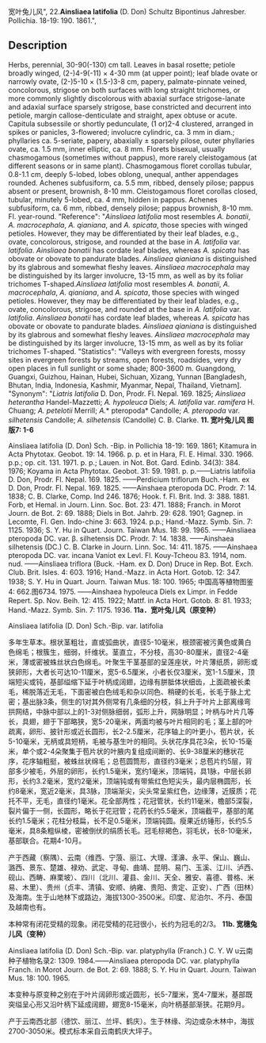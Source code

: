 宽叶兔儿风",
22.**Ainsliaea latifolia** (D. Don) Schultz Bipontinus Jahresber. Pollichia. 18-19: 190. 1861.",

## Description
Herbs, perennial, 30-90(-130) cm tall. Leaves in basal rosette; petiole broadly winged, (2-)4-9(-11) × 4-30 mm (at upper point); leaf blade ovate or narrowly ovate, (2-)5-10 × (1.5-)3-8 cm, papery, palmate-pinnate veined, concolorous, strigose on both surfaces with long straight trichomes, or more commonly slightly discolorous with abaxial surface strigose-lanate and adaxial surface sparsely strigose, base constricted and decurrent into petiole, margin callose-denticulate and straight, apex obtuse or acute. Capitula subsessile or shortly pedunculate, (1 or)2-4 clustered, arranged in spikes or panicles, 3-flowered; involucre cylindric, ca. 3 mm in diam.; phyllaries ca. 5-seriate, papery, abaxially ± sparsely pilose, outer phyllaries ovate, ca. 1.5 mm, inner elliptic, ca. 8 mm. Florets bisexual, usually chasmogamous (sometimes without pappus), more rarely cleistogamous (at different seasons or in same plant). Chasmogamous floret corollas tubular, 0.8-1.1 cm, deeply 5-lobed, lobes oblong, unequal, anther appendages rounded. Achenes subfusiform, ca. 5.5 mm, ribbed, densely pilose; pappus absent or present, brownish, 8-10 mm. Cleistogamous floret corollas closed, tubular, minutely 5-lobed, ca. 4 mm, hidden in pappus. Achenes subfusiform, ca. 6 mm, ribbed, densely pilose; pappus brownish, 8-10 mm. Fl. year-round.
  "Reference": "*Ainsliaea latifolia* most resembles *A. bonatii*, *A. macrocephala*, *A. qianiana*, and *A. spicata*, those species with winged petioles. However, they may be differentiated by their leaf blades, e.g., ovate, concolorous, strigose, and rounded at the base in *A. latifolia* var. *latifolia*. *Ainsliaea bonatii* has cordate leaf blades, whereas *A. spicata* has obovate or obovate to pandurate blades. *Ainsliaea qianiana* is distinguished by its glabrous and somewhat fleshy leaves. *Ainsliaea macrocephala* may be distinguished by its larger involucre, 13-15 mm, as well as by its foliar trichomes T-shaped.*Ainsliaea latifolia* most resembles *A. bonatii*, *A. macrocephala*, *A. qianiana*, and *A. spicata*, those species with winged petioles. However, they may be differentiated by their leaf blades, e.g., ovate, concolorous, strigose, and rounded at the base in *A. latifolia* var. *latifolia*. *Ainsliaea bonatii* has cordate leaf blades, whereas *A. spicata* has obovate or obovate to pandurate blades. *Ainsliaea qianiana* is distinguished by its glabrous and somewhat fleshy leaves. *Ainsliaea macrocephala* may be distinguished by its larger involucre, 13-15 mm, as well as by its foliar trichomes T-shaped.
  "Statistics": "Valleys with evergreen forests, mossy sites in evergreen forests by streams, open forests, roadsides, very dry open places in full sunlight or some shade; 800-3600 m. Guangdong, Guangxi, Guizhou, Hainan, Hubei, Sichuan, Xizang, Yunnan [Bangladesh, Bhutan, India, Indonesia, Kashmir, Myanmar, Nepal, Thailand, Vietnam].
  "Synonym": "*Liatris latifolia* D. Don, Prodr. Fl. Nepal. 169. 1825; *Ainsliaea heterantha* Handel-Mazzetti; *A. hypoleuca* Diels; *A.* *latifolia* var. *ramifera* H. Chuang; *A. petelotii* Merrill; *A.** pteropoda* Candolle; *A. pteropoda* var. *silhetensis* Candolle; *A. silhetensis* (Candolle) C. B. Clarke.
**11. 宽叶兔儿风 图版7: 1-6**

Ainsliaea latifolia (D. Don) Sch. -Bip. in Pollichia 18-19: 169. 1861; Kitamura in Acta Phytotax. Geobot. 19: 14. 1966. p. p. et in Hara, Fl. E. Himal. 330. 1966. p.p.; op. cit. 131. 1971. p. p.; Lauen. in Not. Bot. Gard. Edinb. 34(3): 384. 1976; Koyama in Acta Phytotax. Geobot. 31: 59. 1981. p. p.——Liatris latifolia D. Don, Prodr. Fl. Nepal. 169. 1825. ——Perdicium triflorum Buch.-Ham. ex D. Don, Prodr. Fl. Nepal. 169. 1825. ——Ainshaea pteropoda DC. Prodr. 7: 14. 1838; C. B. Clarke, Comp. Ind 246. 1876; Hook. f. Fl. Brit. Ind. 3: 388. 1881. Forb, et Hemal. in Journ. Linn. Soc. Bot. 23: 471. 1888; Franch. in Morot Journ. de Bot. 2: 69. 1888; Diels in Bot. Jahrb. 29: 628. 1901; Gagnep. in Lecomte, Fl. Gen. Indo-chine 3: 663. 1924. p.p.; Hand.-Mazz. Symb. Sin. 7: 1125. 1936; S. Y. Hu in Quart. Journ. Taiwan Mus. 18: 99. 1965. ——Ainsliaea pteropoda DC. var. β. silhetensis DC. Prodr. 7: 14. 1838. ——Ainshaea silhetensis (DC.) C. B. Clarke in Journ. Linn. Soc. 14: 411. 1875. ——Ainshaea pteropoda DC. var. incana Vaniot ex Levl. Fl. Kouy-Tcheou 83. 1914, nom. nud. ——Ainsliaea triflora (Buck. -Ham. ex D. Don) Druce in Rep. Bot. Exch. Club. Brit. Isles. 4: 603. 1916; Hand.-Mazz. in Acta Hort. Gotob. 12: 347. 1938; S. Y. Hu in Quart. Journ. Taiwan Mus. 18: 100. 1965; 中国高等植物图鉴4: 662.图6734. 1975. ——Ainshaea hypoleuca Diels ex Limpr. in Fedde Repert. Sp. Nov. Beih. 12: 415. 1922; Mattf. in Acta Hort. Gotob. 8: 81. 1933; Hand.-Mazz. Symb. Sin. 7: 1175. 1936.
**11a．宽叶兔儿风（原变种）**

Ainsliaea latifolia (D. Don) Sch.-Bip. var. latifolia

多年生草本。根状茎粗壮，直或弧曲状，直径5-10毫米，根颈密被污黄色或黄白色绵毛；根簇生，细弱，纤维状。茎直立，不分枝，高30-80厘米，直径2-4毫米，薄或密被蛛丝状白色绵毛。叶聚生干茎基部的呈莲座状，叶片薄纸质，卵形或狭卵形，大者长可达10-11厘米，宽5-6.5厘米，小者长仅3厘米，宽1-1.5厘米，顶端短尖或钝，基部缢缩下延于叶柄成阔翅，边缘有胼胝体状细齿，上面疏被长柔毛，稀脱落近无毛，下面密被白色绒毛和杂以同色、稍硬的长毛，长毛于脉上尤密；基出脉3条，侧生的1对其外侧常有几条细的分枝，斜上升于叶片上部离缘弯拱网结，中脉中部以上的1-3对侧脉细弱，弧形上升，网脉明显；叶柄与叶片几等长，具翅，翅于下部略狭，宽5-20毫米，两面均被与叶片相同的毛；茎上部的叶疏离，卵形、披针形或近长圆形，长2-2.5厘米，花序轴上的叶更小，苞片状，长5-10毫米，无柄或具短柄，毛被与基生叶的相同。头状花序具花3朵，长10-15毫米，单个或2-4朵聚集于苞片状的叶腋内复组成间断的、长9-38厘米的穗状花序，花序轴粗挺，被蛛丝状绵毛；总苞圆筒形，直径约3毫米；总苞片约5层，背部多少被毛，外层的卵形，长约1.5毫米，宽约1毫米，顶端钝，具1脉，中层长卵形，长约3.2毫米，宽约2毫米，顶端钝或有带紫红色短尖头，最内层椭圆形，长约8毫米，宽近2毫米，具3脉，顶端渐尖，尖头常呈紫红色，边缘薄，近膜质；花托不平，无毛，直径约1毫米。花全部两性；花冠管状，长约11毫米，檐部5深裂，裂片偏于一侧，长圆形，略长于花冠管；花药长约5.5毫米，顶端截平，基部的尾长约1.5毫米；花柱分枝扁，长不足0.5毫米，顶端钝圆。瘦果近纺锤形，长约5.5毫米，具8条粗纵棱，密被倒伏的绢质长毛。冠毛棕褐色，羽毛状，长8-10毫米，基部联合。花期4-10月。

产于西藏（察隅）、云南（维西、宁蒗、丽江、大理、漾濞、永平、保山、巍山、潞西、景东、楚雄、禄劝、武定、寻甸、曲靖、昆明、易门、玉溪、江川、泸西、砚山、西畴、麻栗坡）、四川（北川、灌县、金川、天全、雅安、喜德、普格、米易、木里）、贵州（贞丰、清镇、安顺、纳雍、贵阳、贵定、正安）、广西（田林）及海南。生于山地林下或路边，海拔1300-3500米。印度、尼泊尔、不丹、泰国及越南也有。

本种常有闭花受精的现象。闭花受精的花冠很小，长约为冠毛的2/3。
**11b. 宽穗兔儿风（变种）**

Ainsliaea latifolia (D. Don) Sch.-Bip. var. platyphylla (Franch.) C. Y. W u云南种子植物名录2: 1309. 1984.——Ainsliaea pteropoda DC. var. platyphylla Franch. in Morot Journ. de Bot. 2: 69. 1888; S. Y. Hu in Quart. Journ. Taiwan Mus. 18: 100. 1965.

本变种与原变种之别在于叶片阔卵形或近圆形，长5-7厘米，宽4-7厘米，基部既突缢呈心形又沿叶柄下延成阔翅，翅宽8-15毫米，向叶柄基部渐狭。花期9月。

产于云南西北部（德饮、丽江、兰坪、鹤庆）。生于林缘、沟边或杂木林中，海拔2700-3050米。模式标本采自云南鹤庆大坪子。
